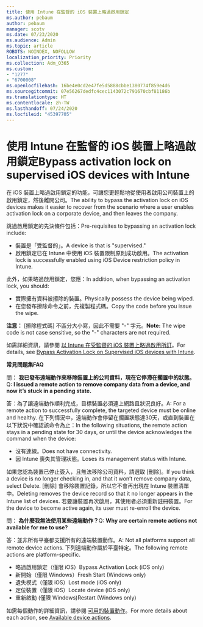 ```yaml
---
title: 使用 Intune 在監督的 iOS 裝置上略過啟用鎖定
ms.author: pebaum
author: pebaum
manager: scotv
ms.date: 07/23/2020
ms.audience: Admin
ms.topic: article
ROBOTS: NOINDEX, NOFOLLOW
localization_priority: Priority
ms.collection: Adm_O365
ms.custom:
- "1277"
- "6700008"
ms.openlocfilehash: 16be4e0cd2e47fe5d5888cbbe1380774f859e4d6
ms.sourcegitcommit: 07e56267dedfc4cec1143072c791670cbf81186b
ms.translationtype: HT
ms.contentlocale: zh-TW
ms.lasthandoff: 07/24/2020
ms.locfileid: "45397705"
---
```

# <a name="bypass-activation-lock-on-supervised-ios-devices-with-intune"></a><span data-ttu-id="fb62b-102">使用 Intune 在監督的 iOS 裝置上略過啟用鎖定</span><span class="sxs-lookup"><span data-stu-id="fb62b-102">Bypass activation lock on supervised iOS devices with Intune</span></span>

<span data-ttu-id="fb62b-103">在 iOS 裝置上略過啟用鎖定的功能，可讓您更輕鬆地從使用者啟用公司裝置上的啟用鎖定，然後離開公司。</span><span class="sxs-lookup"><span data-stu-id="fb62b-103">The ability to bypass the activation lock on iOS devices makes it easier to recover from the scenario where a user enables activation lock on a corporate device, and then leaves the company.</span></span>

<span data-ttu-id="fb62b-104">跳過啟用鎖定的先決條件包括：</span><span class="sxs-lookup"><span data-stu-id="fb62b-104">Pre-requisites to bypassing an activation lock include:</span></span>

- <span data-ttu-id="fb62b-105">裝置是「受監督的」。</span><span class="sxs-lookup"><span data-stu-id="fb62b-105">A device is that is "supervised."</span></span>
- <span data-ttu-id="fb62b-106">啟用鎖定已在 Intune 中使用 iOS 裝置限制原則成功啟用。</span><span class="sxs-lookup"><span data-stu-id="fb62b-106">The activation lock is successfully enabled using iOS Device restriction policy in Intune.</span></span>

<span data-ttu-id="fb62b-107">此外，如果略過啟用鎖定，您應：</span><span class="sxs-lookup"><span data-stu-id="fb62b-107">In addition, when bypassing an activation lock, you should:</span></span>

- <span data-ttu-id="fb62b-108">實際擁有資料被擦除的裝置。</span><span class="sxs-lookup"><span data-stu-id="fb62b-108">Physically possess the device being wiped.</span></span>
- <span data-ttu-id="fb62b-109">在您發布擦除命令之前，先複製程式碼。</span><span class="sxs-lookup"><span data-stu-id="fb62b-109">Copy the code before you issue the wipe.</span></span>

<span data-ttu-id="fb62b-110">**注意：** [擦除程式碼] 不區分大小寫，因此不需要 "-" 字元。</span><span class="sxs-lookup"><span data-stu-id="fb62b-110">**Note:** The wipe code is not case sensitive, so the "-" characters are not required.</span></span>

<span data-ttu-id="fb62b-111">如需詳細資訊，請參閱 [以 Intune 在受監督的 iOS 裝置上略過啟用所訂](https://docs.microsoft.com/intune/device-activation-lock-bypass)。</span><span class="sxs-lookup"><span data-stu-id="fb62b-111">For details, see [Bypass Activation Lock on Supervised iOS devices with Intune](https://docs.microsoft.com/intune/device-activation-lock-bypass).</span></span>

<span data-ttu-id="fb62b-112">**常見問題集**</span><span class="sxs-lookup"><span data-stu-id="fb62b-112">**FAQ**</span></span>

<span data-ttu-id="fb62b-113">問： **我已發布遠端動作來移除裝置上的公司資料，現在它停滯在擱置中的狀態。**</span><span class="sxs-lookup"><span data-stu-id="fb62b-113">Q: **I issued a remote action to remove company data from a device, and now it’s stuck in a pending state.**</span></span>

<span data-ttu-id="fb62b-114">答：為了讓遠端動作順利完成，目標裝置必須連上網路且狀況良好。</span><span class="sxs-lookup"><span data-stu-id="fb62b-114">A: For a remote action to successfully complete, the targeted device must be online and healthy.</span></span> <span data-ttu-id="fb62b-115">在下列情況中，遠端動作會停留在擱置狀態達30天，或直到裝置在以下狀況中確認該命令為止：</span><span class="sxs-lookup"><span data-stu-id="fb62b-115">In the following situations, the remote action stays in a pending state for 30 days, or until the device acknowledges the command when the device:</span></span>

- <span data-ttu-id="fb62b-116">沒有連線。</span><span class="sxs-lookup"><span data-stu-id="fb62b-116">Does not have connectivity.</span></span>
- <span data-ttu-id="fb62b-117">因 Intune 喪失其管理狀態。</span><span class="sxs-lookup"><span data-stu-id="fb62b-117">Loses its management status with Intune.</span></span>

<span data-ttu-id="fb62b-118">如果您認為裝置已停止簽入，且無法移除公司資料，請選取 [刪除]。</span><span class="sxs-lookup"><span data-stu-id="fb62b-118">If you think a device is no longer checking in, and that it won’t remove company data, select Delete.</span></span> <span data-ttu-id="fb62b-119">[刪除] 會移除裝置記錄，所以它不會再出現在 Intune 裝置清單中。</span><span class="sxs-lookup"><span data-stu-id="fb62b-119">Deleting removes the device record so that it no longer appears in the Intune list of devices.</span></span> <span data-ttu-id="fb62b-120">若要讓裝置再次啟用，其使用者必須重新註冊裝置。</span><span class="sxs-lookup"><span data-stu-id="fb62b-120">For the device to become active again, its user must re-enroll the device.</span></span>

<span data-ttu-id="fb62b-121">問： **為什麼我無法使用某些遠端動作？**</span><span class="sxs-lookup"><span data-stu-id="fb62b-121">Q: **Why are certain remote actions not available for me to use?**</span></span>

<span data-ttu-id="fb62b-122">答：並非所有平臺都支援所有的遠端裝置動作。</span><span class="sxs-lookup"><span data-stu-id="fb62b-122">A: Not all platforms support all remote device actions.</span></span> <span data-ttu-id="fb62b-123">下列遠端動作屬於平臺特定。</span><span class="sxs-lookup"><span data-stu-id="fb62b-123">The following remote actions are platform-specific.</span></span>

- <span data-ttu-id="fb62b-124">略過啟用鎖定（僅限 iOS）</span><span class="sxs-lookup"><span data-stu-id="fb62b-124">Bypass Activation Lock (iOS only)</span></span>
- <span data-ttu-id="fb62b-125">新開始（僅限 Windows）</span><span class="sxs-lookup"><span data-stu-id="fb62b-125">Fresh Start (Windows only)</span></span>
- <span data-ttu-id="fb62b-126">遺失模式（僅限 iOS）</span><span class="sxs-lookup"><span data-stu-id="fb62b-126">Lost mode (iOS only)</span></span>
- <span data-ttu-id="fb62b-127">定位裝置（僅限 iOS）</span><span class="sxs-lookup"><span data-stu-id="fb62b-127">Locate device (iOS only)</span></span>
- <span data-ttu-id="fb62b-128">重新啟動 (僅限 Windows)</span><span class="sxs-lookup"><span data-stu-id="fb62b-128">Restart (Windows only)</span></span>

<span data-ttu-id="fb62b-129">如需每個動作的詳細資訊，請參閱 [可用的裝置動作](https://docs.microsoft.com/intune/device-management#available-device-actions)。</span><span class="sxs-lookup"><span data-stu-id="fb62b-129">For more details about each action, see [Available device actions](https://docs.microsoft.com/intune/device-management#available-device-actions).</span></span>